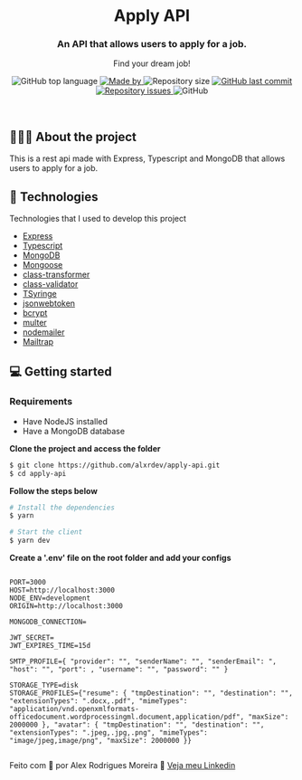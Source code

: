 <h1 align="center">
	Apply API
</h1>

<h3 align="center">
  An API that allows users to apply for a job.
</h3>

<p align="center">Find your dream job!</p>

<p align="center">
  <img alt="GitHub top language" src="https://img.shields.io/github/languages/top/alxrdev/apply-api?color=%23085ff7">

  <a href="https://www.linkedin.com/in/alxrdev/" target="_blank" rel="noopener noreferrer">
    <img alt="Made by" src="https://img.shields.io/badge/made%20by-alex%20rodrigues%20moreira-%23085ff7">
  </a>

  <img alt="Repository size" src="https://img.shields.io/github/repo-size/alxrdev/apply-api?color=%23085ff7">

  <a href="https://github.com/alxrdev/hcco/commits/master">
    <img alt="GitHub last commit" src="https://img.shields.io/github/last-commit/alxrdev/apply-api?color=%23085ff7">
  </a>

  <a href="https://github.com/alxrdev/hcco/issues">
    <img alt="Repository issues" src="https://img.shields.io/github/issues/alxrdev/apply-api?color=%23085ff7">
  </a>

  <img alt="GitHub" src="https://img.shields.io/github/license/alxrdev/apply-api?color=%23085ff7">
</p>
</br>

## 💇🏻‍♂️ About the project

This is a rest api made with Express, Typescript and MongoDB that allows users to apply for a job.

## 🚀 Technologies

Technologies that I used to develop this project

- [Express](https://expressjs.com/)
- [Typescript](https://www.typescriptlang.org/)
- [MongoDB](https://www.mongodb.com/)
- [Mongoose](https://mongoosejs.com/)
- [class-transformer](https://github.com/typestack/class-transformer)
- [class-validator](https://github.com/typestack/class-validator)
- [TSyringe](https://github.com/microsoft/tsyringe)
- [jsonwebtoken](https://www.npmjs.com/package/jsonwebtoken)
- [bcrypt](https://www.npmjs.com/package/bcrypt)
- [multer](https://www.npmjs.com/package/multer)
- [nodemailer](https://www.npmjs.com/package/nodemailer)
- [Mailtrap](https://mailtrap.io/)

## 💻 Getting started

### Requirements

- Have NodeJS installed
- Have a MongoDB database

**Clone the project and access the folder**

```bash
$ git clone https://github.com/alxrdev/apply-api.git
$ cd apply-api
```

**Follow the steps below**
```bash
# Install the dependencies
$ yarn

# Start the client
$ yarn dev
```

**Create a '.env' file on the root folder and add your configs**
```

PORT=3000
HOST=http://localhost:3000
NODE_ENV=development
ORIGIN=http://localhost:3000

MONGODB_CONNECTION=

JWT_SECRET=
JWT_EXPIRES_TIME=15d

SMTP_PROFILE={ "provider": "", "senderName": "", "senderEmail": ", "host": "", "port": , "username": "", "password": "" }

STORAGE_TYPE=disk
STORAGE_PROFILES={"resume": { "tmpDestination": "", "destination": "", "extensionTypes": ".docx,.pdf", "mimeTypes": "application/vnd.openxmlformats-officedocument.wordprocessingml.document,application/pdf", "maxSize": 2000000 }, "avatar": { "tmpDestination": "", "destination": "", "extensionTypes": ".jpeg,.jpg,.png", "mimeTypes": "image/jpeg,image/png", "maxSize": 2000000 }}


```

Feito com 💜 por Alex Rodrigues Moreira 👋 [Veja meu Linkedin](https://www.linkedin.com/in/alxrdev/)
